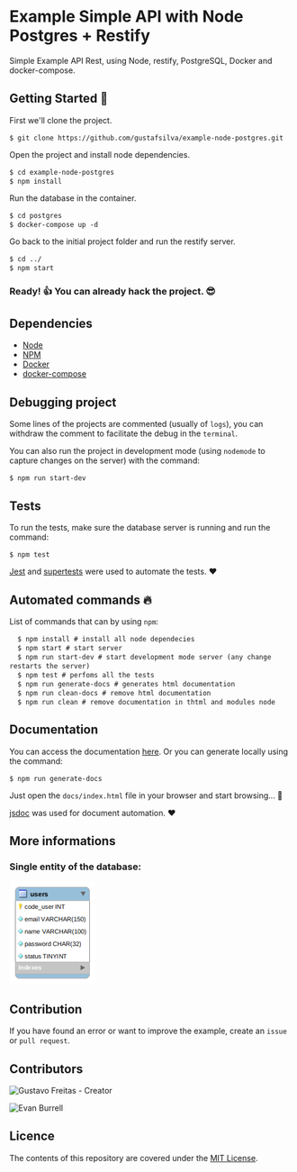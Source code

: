 # Example Simple API with Node Postgres + Restify
Simple Example API Rest, using Node, restify, PostgreSQL, Docker and docker-compose.

## Getting Started :rocket:

First we'll clone the project.

```shell
$ git clone https://github.com/gustafsilva/example-node-postgres.git
```

Open the project and install node dependencies.

```shell
$ cd example-node-postgres
$ npm install
```

Run the database in the container.

```shell
$ cd postgres
$ docker-compose up -d
```

Go back to the initial project folder and run the restify server.
```shell
$ cd ../
$ npm start
```

### Ready! :+1: You can already hack the project. :sunglasses:

## Dependencies
* [Node](https://nodejs.org/)
* [NPM](https://www.npmjs.com/)
* [Docker](https://www.docker.com/)
* [docker-compose](https://docs.docker.com/compose/)

## Debugging project 

Some lines of the projects are commented (usually of `logs`), you can withdraw the comment to facilitate the debug in the `terminal`.

You can also run the project in development mode (using `nodemode` to capture changes on the server) with the command:
```shell
$ npm run start-dev
```

## Tests

To run the tests, make sure the database server is running and run the command:

```shell
$ npm test
```
[Jest](https://jestjs.io/) and [supertests](https://www.npmjs.com/package/supertest) were used to automate the tests. :heart:

## Automated commands :fire:
List of commands that can by using `npm`:
```shell
  $ npm install # install all node dependecies
  $ npm start # start server
  $ npm run start-dev # start development mode server (any change restarts the server)
  $ npm test # perfoms all the tests 
  $ npm run generate-docs # generates html documentation
  $ npm run clean-docs # remove html documentation
  $ npm run clean # remove documentation in thtml and modules node
```

## Documentation
You can access the documentation [here](https://gustafsilva.github.io/example-node-postgres/docs/).
Or you can generate locally using the command:

```shell
$ npm run generate-docs
```

Just open the `docs/index.html` file in your browser and start browsing... :green_book:

[jsdoc](http://usejsdoc.org) was used for document automation. :heart:

## More informations

### Single entity of the database:

![](assets/img/eer_diagram.png)

## Contribution
If you have found an error or want to improve the example, create an `issue` or `pull request`.

## Contributors
![Gustavo Freitas](https://github.com/gustafsilva) - Creator

![Evan Burrell](https://github.com/burrelle)

## Licence
The contents of this repository are covered under the [MIT License](https://github.com/gustafsilva/example-node-postgres/blob/master/LICENSE).

